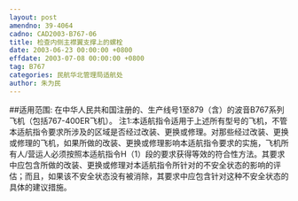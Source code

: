 ```yaml
---
layout: post
amendno: 39-4064
cadno: CAD2003-B767-06
title: 检查内侧主襟翼支撑上的螺栓
date: 2003-06-23 00:00:00 +0800
effdate: 2003-07-08 00:00:00 +0800
tag: B767
categories: 民航华北管理局适航处
author: 朱为民
---
```


##适用范围:
在中华人民共和国注册的、生产线号1至879（含）的波音B767系列飞机（包括767-400ER飞机）。
注1:本适航指令适用于上述所有型号的飞机，不管本适航指令要求所涉及的区域是否经过改装、更换或修理。对那些经过改装、更换或修理的飞机，如果所做的改装、更换或修理影响本适航指令要求的实施，飞机所有人/营运人必须按照本适航指令H（1）段的要求获得等效的符合性方法。其要求中应包含所做的改装、更换或修理对本适航指令所针对的不安全状态的影响的评估；而且，如果该不安全状态没有被消除，其要求中应包含针对这种不安全状态的具体的建议措施。


